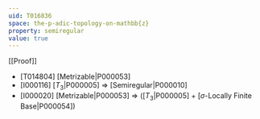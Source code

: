 ```yaml
---
uid: T016836
space: the-p-adic-topology-on-mathbb{z}
property: semiregular
value: true
---
```

[[Proof]]

* [T014804] [Metrizable|P000053]
* [I000116] [$T_3$|P000005] => [Semiregular|P000010]
* [I000020] [Metrizable|P000053] => ([$T_3$|P000005] + [$\sigma$-Locally Finite Base|P000054])

